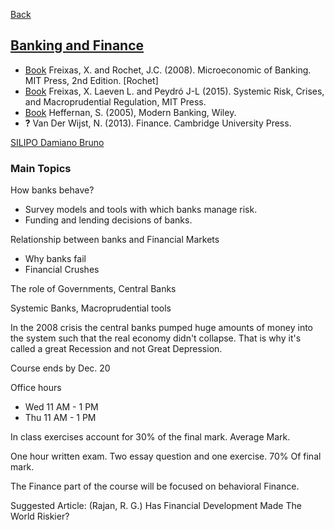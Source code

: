 
[Back](../Index.md)


## [Banking and Finance](https://www.unical.it/storage/cds/7239/activities/81989/)

- [Book](Book) Freixas, X. and Rochet, J.C. (2008). Microeconomic of Banking. MIT Press, 2nd Edition. [Rochet]
- [Book](<Books/Systemic Risk, Crises, and Macroprudential Regulation (2015).pdf>) Freixas, X. Laeven L. and  Peydró J-L (2015).  Systemic Risk, Crises, and Macroprudential Regulation, MIT Press. 
- [Book](<Modern Banking (2005).pdf>) Heffernan, S. (2005), Modern Banking, Wiley.
- **?** Van Der Wijst, N. (2013). Finance. Cambridge University Press.

[SILIPO Damiano Bruno](https://www.unical.it/storage/addressbook/gAAAAABlECyBA78BjC_RawD0g1sZy_WpLcdCC8pQ_w1rGgBCCD8K2NdkEu1vSt6-xyft84luSlBRT344sKN8Al4H7R3XesFjBg==/)

### Main Topics

How banks behave?

- Survey models and tools with which banks manage risk.
- Funding and lending decisions of banks.  

Relationship between banks and Financial Markets

- Why banks fail
- Financial Crushes

The role of Governments, Central Banks

Systemic Banks, Macroprudential tools

In the 2008 crisis the central banks pumped huge amounts of money into the system such that the real economy didn't collapse. That is why it's called a great Recession and not Great Depression.

Course ends by Dec. 20  

Office hours  

- Wed 11 AM - 1 PM  
- Thu 11 AM - 1 PM  

In class exercises account for 30% of the final mark. Average Mark.

One hour written exam. Two essay question and one exercise. 70% Of final mark.

The Finance part of the course will be focused on behavioral Finance.

Suggested Article: (Rajan, R. G.) Has Financial Development Made The World Riskier?


